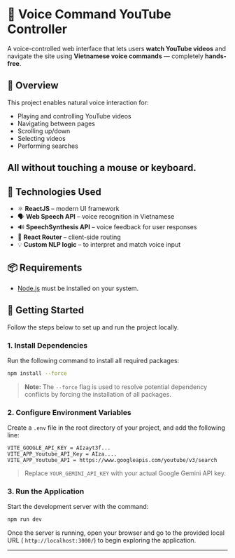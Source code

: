 # 🎤 Voice Command YouTube Controller

A voice-controlled web interface that lets users **watch YouTube videos** and navigate the site using **Vietnamese voice commands** — completely **hands-free**.

## 🚀 Overview

This project enables natural voice interaction for:
- Playing and controlling YouTube videos
- Navigating between pages
- Scrolling up/down
- Selecting videos
- Performing searches

All without touching a mouse or keyboard.
---

## 🧩 Technologies Used

- ⚛️ **ReactJS** – modern UI framework
- 🗣️ **Web Speech API** – voice recognition in Vietnamese
- 🔊 **SpeechSynthesis API** – voice feedback for user responses
- 🔄 **React Router** – client-side routing
- 💡 **Custom NLP logic** – to interpret and match voice input


## 📦 Requirements

- [Node.js](https://nodejs.org/) must be installed on your system.

## 🚀 Getting Started

Follow the steps below to set up and run the project locally.

### 1. Install Dependencies

Run the following command to install all required packages:

```bash
npm install --force
```

> **Note:** The `--force` flag is used to resolve potential dependency conflicts by forcing the installation of all packages.

### 2. Configure Environment Variables

Create a `.env` file in the root directory of your project, and add the following line:

```env
VITE_GOOGLE_API_KEY = AIzayt3f...
VITE_APP_Youtube_API_Key = AIza....
VITE_APP_Youtube_API = https://www.googleapis.com/youtube/v3/search

```

> Replace `YOUR_GEMINI_API_KEY` with your actual Google Gemini API key.

### 3. Run the Application

Start the development server with the command:

```bash
npm run dev
```

Once the server is running, open your browser and go to the provided local URL ( `http://localhost:3000/`) to begin exploring the application.

---
